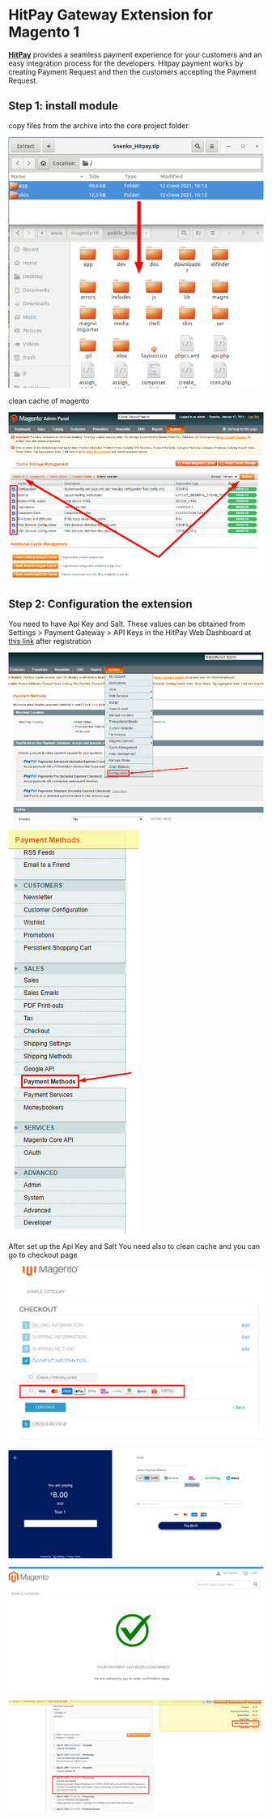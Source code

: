 # HitPay Gateway Extension for Magento 1


[**HitPay**](https://www.hitpayapp.com/) provides a seamless payment experience for your customers and an easy integration process for the developers. Hitpay payment works by creating Payment Request and then the customers accepting the Payment Request.


## Step 1: install module

copy files from the archive into the core project folder.  

![Configuration page](images/step1_1.png)

clean cache of magento

![Configuration page](images/step1_2.png)

## Step 2: Configuration the extension

You need to have Api Key and Salt. These values can be obtained from Settings > Payment Gateway > API Keys in the HitPay Web Dashboard at [this link](https://dashboard.hit-pay.com/) after registration

![Configuration page](images/step2.png)


![Configuration page of module](images/step3.png)

After set up the Api Key and Salt You need also to clean cache and you can go to checkout page

![Checkout page](images/step4.png)

![Hit-Pay Payment Screen](images/step5.png)

![Payment Confirmed](images/step6.png)

![Admin Screen with payment processed and Refund](images/step7.png)

